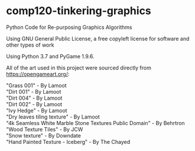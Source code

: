 # comp120-tinkering-graphics
Python Code for Re-purposing Graphics Algorithms

Using GNU General Public License, a free copyleft license for software and other types of work

Using Python 3.7 and PyGame 1.9.6.

All of the art used in this project were sourced directly from https://opengameart.org/:

"Grass 001" - By Lamoot		
"Dirt 001" - By Lamoot		
"Dirt 004" - By Lamoot		
"Dirt 002" - By Lamoot		
"Ivy Hedge" - By Lamoot		
"Dry leaves tiling texture" - By Lamoot		
"4k Seamless White Marble Stone Textures Public Domain" - By Behrtron		
"Wood Texture Tiles" - By JCW		
"Snow texture" - By Downdate		
"Hand Painted Texture - Iceberg" - By The Chayed		